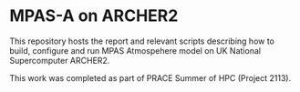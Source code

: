 # MPAS-A on ARCHER2

This repository hosts the report and relevant scripts
describing how to build, configure and run MPAS Atmospehere model
on UK National Supercomputer ARCHER2.

This work was completed as part of PRACE Summer of HPC (Project 2113).
